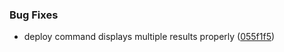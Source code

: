 ### Bug Fixes

* deploy command displays multiple results properly ([055f1f5](https://github.com/zywave/OctopusDeploy-Kraken/commit/055f1f5))